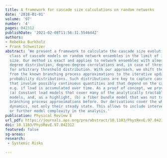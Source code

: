 ```yaml
---
title: A framework for cascade size calculations on random networks
date: '2018-01-01'
volume: '97'
number: '4'
pages: 042312
publishDate: '2021-02-08T11:56:31.554644Z'
authors:
- Rebekka Burkholz
- Frank Schweitzer
abstract: 'We present a framework to calculate the cascade size evolution for a large
  class of cascade models on random network ensembles in the limit of infinite network
  size. Our method is exact and applies to network ensembles with almost arbitrary
  degree distribution, degree-degree correlations and, in case of threshold models,
  for arbitrary threshold distribution. With our approach, we shift the perspective
  from the known branching process approximations to the iterative update of suitable
  probability distributions. Such distributions are key to capture cascade dynamics
  that involve possibly continuous quantities and that depend on the cascade history,
  e.g. if load is accumulated over time. As a proof of concept, we provide two examples:
  (a) Constant load models that cover many of the analytically tractable casacade
  models, and, as a highlight, (b) a fiber bundle model that was not tractable by
  branching process approximations before. Our derivations cover the whole cascade
  dynamics, not only their steady state. This allows to include interventions in time
  or further model complexity in the analysis.'
publication: Physical Review E
url_pdf: https://journals.aps.org/pre/abstract/10.1103/PhysRevE.97.042312
doi: 10.1103/PhysRevE.97.042312
featured: false
sg-areas:
research: 
 - Systemic Risks
 
---
```

